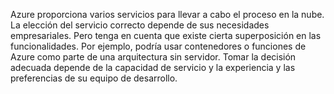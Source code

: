 Azure proporciona varios servicios para llevar a cabo el proceso en la nube. La elección del servicio correcto depende de sus necesidades empresariales. Pero tenga en cuenta que existe cierta superposición en las funcionalidades. Por ejemplo, podría usar contenedores o funciones de Azure como parte de una arquitectura sin servidor. Tomar la decisión adecuada depende de la capacidad de servicio y la experiencia y las preferencias de su equipo de desarrollo.